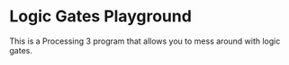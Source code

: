 # Logic Gates Playground

This is a Processing 3 program that allows you to mess around with logic gates.
